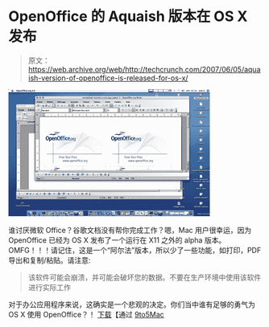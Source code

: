 # OpenOffice 的 Aquaish 版本在 OS X 发布

> 原文：<https://web.archive.org/web/http://techcrunch.com/2007/06/05/aquaish-version-of-openoffice-is-released-for-os-x/>

![native_business_cards.jpg](img/dab4620a2bff6d5e5e8b6893c4c3875b.png)

谁讨厌微软 Office？谷歌文档没有帮你完成工作？嗯，Mac 用户很幸运，因为 OpenOffice 已经为 OS X 发布了一个运行在 X11 之外的 alpha 版本。OMFG！！！请记住，这是一个“阿尔法”版本，所以少了一些功能，如打印，PDF 导出和复制/粘贴。请注意:

> 该软件可能会崩溃，并可能会破坏您的数据。不要在生产环境中使用该软件进行实际工作

对于办公应用程序来说，这确实是一个悲观的决定。你们当中谁有足够的勇气为 OS X 使用 OpenOffice？！
[下载](https://web.archive.org/web/20160526214631/http://porting.openoffice.org/mac/download/aqua.html)【通过 [9to5Mac](https://web.archive.org/web/20160526214631/http://www.9to5mac.com/Open-office-org-released-for-Mac-in-Aqua)